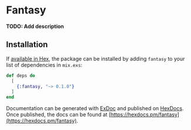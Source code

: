 # Fantasy

**TODO: Add description**

## Installation

If [available in Hex](https://hex.pm/docs/publish), the package can be installed
by adding `fantasy` to your list of dependencies in `mix.exs`:

```elixir
def deps do
  [
    {:fantasy, "~> 0.1.0"}
  ]
end
```

Documentation can be generated with [ExDoc](https://github.com/elixir-lang/ex_doc)
and published on [HexDocs](https://hexdocs.pm). Once published, the docs can
be found at [https://hexdocs.pm/fantasy](https://hexdocs.pm/fantasy).

